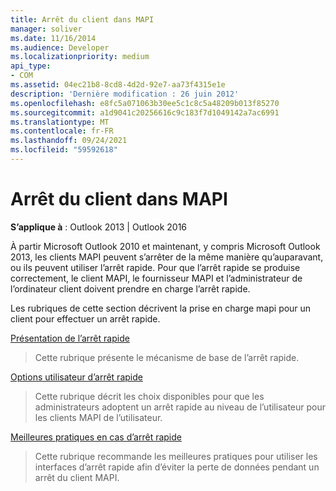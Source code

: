 ```yaml
---
title: Arrêt du client dans MAPI
manager: soliver
ms.date: 11/16/2014
ms.audience: Developer
ms.localizationpriority: medium
api_type:
- COM
ms.assetid: 04ec21b8-8cd8-4d2d-92e7-aa73f4315e1e
description: 'Dernière modification : 26 juin 2012'
ms.openlocfilehash: e8fc5a071063b30ee5c1c8c5a48209b013f85270
ms.sourcegitcommit: a1d9041c20256616c9c183f7d1049142a7ac6991
ms.translationtype: MT
ms.contentlocale: fr-FR
ms.lasthandoff: 09/24/2021
ms.locfileid: "59592618"
---
```

# <a name="client-shutdown-in-mapi"></a>Arrêt du client dans MAPI 
  
**S’applique à** : Outlook 2013 | Outlook 2016 
  
À partir Microsoft Outlook 2010 et maintenant, y compris Microsoft Outlook 2013, les clients MAPI peuvent s’arrêter de la même manière qu’auparavant, ou ils peuvent utiliser l’arrêt rapide. Pour que l’arrêt rapide se produise correctement, le client MAPI, le fournisseur MAPI et l’administrateur de l’ordinateur client doivent prendre en charge l’arrêt rapide. 
  
Les rubriques de cette section décrivent la prise en charge mapi pour un client pour effectuer un arrêt rapide.
  
[Présentation de l’arrêt rapide](fast-shutdown-overview.md)
  
> Cette rubrique présente le mécanisme de base de l’arrêt rapide.
    
[Options utilisateur d’arrêt rapide](fast-shutdown-user-options.md)
  
> Cette rubrique décrit les choix disponibles pour que les administrateurs adoptent un arrêt rapide au niveau de l’utilisateur pour les clients MAPI de l’utilisateur.
    
[Meilleures pratiques en cas d’arrêt rapide](best-practices-for-fast-shutdown.md)
  
> Cette rubrique recommande les meilleures pratiques pour utiliser les interfaces d’arrêt rapide afin d’éviter la perte de données pendant un arrêt du client MAPI.
    

